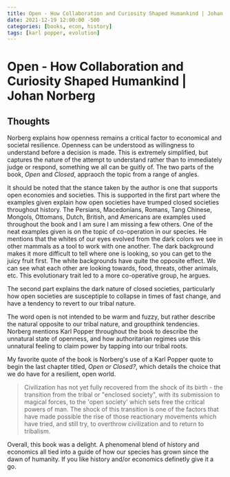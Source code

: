 ```yaml
---
title: Open - How Collaboration and Curiosity Shaped Humankind | Johan Norberg
date: 2021-12-19 12:00:00 -500
categories: [books, econ, history]
tags: [karl popper, evolution]
---
```


# Open - How Collaboration and Curiosity Shaped Humankind | Johan Norberg

## Thoughts

Norberg explains how openness remains a critical factor to economical and societal resilience. Openness can be understood as willingness to understand before a decision is made. This is extremely simplified, but captures the nature of the attempt to understand rather than to immediately judge or respond, something we all can be guitly of. The two parts of the book, _Open_ and _Closed_, appraoch the topic from a range of angles.

It should be noted that the stance taken by the author is one that supports open economies and societies. This is supported in the first part where the examples given explain how open societies have trumped closed societies throughout history. The Persians, Macedonians, Romans, Tang Chinese, Mongols, Ottomans, Dutch, British, and Americans are examples used throughout the book and I am sure I am missing a few others. One of the neat examples given is on the topic of co-operation in our species. He mentions that the whites of our eyes evolved from the dark colors we see in other mammals as a tool to work with one another. The dark background makes it more difficult to tell where one is looking, so you can get to the juicy fruit first. The white backgrounds have quite the opposite effect. We can see what each other are looking towards, food, threats, other animals, etc. This evolutionary trait led to a more co-operative group, he argues.

The second part explains the dark nature of closed societies, particularly how open societies are susceptiple to collapse in times of fast change, and have a tendency to revert to our tribal nature.

The word open is not intended to be warm and fuzzy, but rather describe the natural opposite to our tribal nature, and groupthink tendencies. Norberg mentions Karl Popper throughout the book to describe the unnatural state of openness, and how authoritarian regimes use this unnatural feeling to claim power by tapping into our tribal roots.

My favorite quote of the book is Norberg's use of a Karl Popper quote to begin the last chapter titled, _Open or Closed?_, which details the choice that we do have for a resilient, open world.

>Civilization has not yet fully recovered from the shock of its birth - the transition from the tribal or "enclosed society", with its submission to magical forces, to the 'open society' which sets free the critical powers of man. The shock of this transition is one of the factors that have made possible the rise of those reactionary movements which have tried, and still try, to overthrow civilization and to return to tribalism.

Overall, this book was a delight. A phenomenal blend of history and economics all tied into a guide of how our species has grown since the dawn of humanity. If you like history and/or economics definetly give it a go.